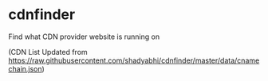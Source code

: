 # cdnfinder
Find what CDN provider website is running on

(CDN List Updated from https://raw.githubusercontent.com/shadyabhi/cdnfinder/master/data/cnamechain.json)
